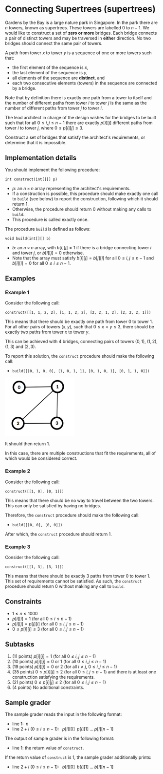 # Connecting Supertrees (supertrees)

Gardens by the Bay is a large nature park in Singapore. In the park there are $n$ towers, known as supertrees. These towers are labelled $0$ to $n-1$. We would like to construct a set of **zero or more** bridges. Each bridge connects a pair of distinct towers and may be traversed in **either** direction. No two bridges should connect the same pair of towers.

A path from tower $x$ to tower $y$ is a sequence of one or more towers such that:

* the first element of the sequence is $x$,
* the last element of the sequence is $y$,
* all elements of the sequence are **distinct**, and
* each two consecutive elements (towers) in the sequence are connected by a bridge.

Note that by definition there is exactly one path from a tower to itself and the number of different paths from tower $i$ to tower $j$ is the same as the number of different paths from tower $j$ to tower $i$.

The lead architect in charge of the design wishes for the bridges to be built such that for all $0 \leq i, j \leq n-1$ there are exactly $p[i][j]$ different paths from tower $i$ to tower $j$, where $0 \leq p[i][j] \leq 3$.

Construct a set of bridges that satisfy the architect's requirements, or determine that it is impossible.

## Implementation details

You should implement the following procedure:

```
int construct(int[][] p)
```

* $p$: an $n \times n$ array representing the architect's requirements.
* If a construction is possible, this procedure should make exactly one call to `build` (see below) to report the construction, following which it should return $1$.
* Otherwise, the procedure should return $0$ without making any calls to `build`.
* This procedure is called exactly once.

The procedure `build` is defined as follows:

```
void build(int[][] b)
```

* $b$: an $n \times n$ array, with $b[i][j]=1$ if there is a bridge connecting tower $i$ and tower $j$, or $b[i][j]=0$ otherwise.
* Note that the array must satisfy $b[i][j]=b[j][i]$ for all $0 \leq i,j \leq n-1$ and $b[i][i] = 0$ for all $0 \leq i \leq n-1$.

## Examples

### Example 1

Consider the following call:

```
construct([[1, 1, 2, 2], [1, 1, 2, 2], [2, 2, 1, 2], [2, 2, 2, 1]])
```

This means that there should be exactly one path from tower $0$ to tower $1$. For all other pairs of towers $(x, y)$, such that $0 \leq x < y \leq 3$, there should be exactly two paths from tower $x$ to tower $y$.

This can be achieved with $4$ bridges, connecting pairs of towers $(0, 1)$, $(1, 2)$, $(1, 3)$ and $(2, 3)$.

To report this solution, the `construct` procedure should make the following call:
* `build([[0, 1, 0, 0], [1, 0, 1, 1], [0, 1, 0, 1], [0, 1, 1, 0]])`

![](supertrees-sample.png)

It should then return $1$.

In this case, there are multiple constructions that fit the requirements, all of which would be considered correct.

### Example 2

Consider the following call:

```
construct([[1, 0], [0, 1]])
```

This means that there should be no way to travel between the two towers. This can only be satisfied by having no bridges.

Therefore, the `construct` procedure should make the following call:
* `build([[0, 0], [0, 0]])`

After which, the `construct` procedure should return $1$.

### Example 3

Consider the following call:

```
construct([[1, 3], [3, 1]])
```

This means that there should be exactly $3$ paths from tower $0$ to tower $1$. This set of requirements cannot be satisfied.
As such, the `construct` procedure should return $0$ without making any call to `build`.

## Constraints

* $1 \leq n \leq 1000$
* $p[i][i] = 1$ (for all $0 \leq i \leq n-1$)
* $p[i][j] = p[j][i]$ (for all $0 \leq i, j \leq n-1$)
* $0 \leq p[i][j] \leq 3$ (for all $0 \leq i, j \leq n-1$)

## Subtasks

1. (11 points) $p[i][j] = 1$ (for all $0 \leq i, j \leq n-1$)
2. (10 points) $p[i][j] = 0$ or $1$ (for all $0 \leq i, j \leq n-1$)
3. (19 points) $p[i][j] = 0$ or $2$ (for all $i\neq j$, $0 \leq i, j \leq n-1$)
4. (35 points) $0 \leq p[i][j] \leq 2$ (for all $0 \leq i, j \leq n-1$) and there is at least one construction satisfying the requirements.
5. (21 points) $0 \leq p[i][j] \leq 2$ (for all $0 \leq i, j \leq n-1$)
6. (4 points) No additional constraints.


## Sample grader

The sample grader reads the input in the following format:
* line $1$: $\;n$
* line $2 + i$ ($0 \leq i \leq n - 1$): $\;\;p[i][0] \;\; p[i][1] \;\ldots\; p[i][n-1]$

The output of sample grader is in the following format:
* line $1$: the return value of `construct`.

If the return value of `construct` is $1$, the sample grader additionally prints:
* line $2 + i$ ($0 \leq i \leq n - 1$): $\;\;b[i][0] \;\; b[i][1] \;\ldots\; b[i][n-1]$
